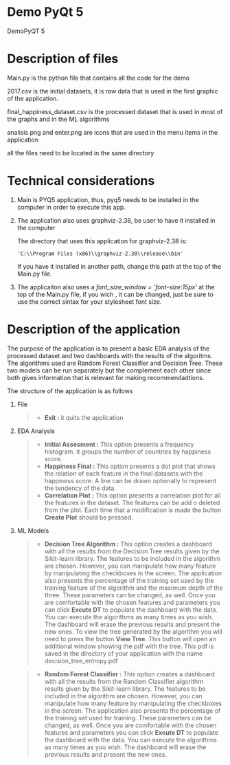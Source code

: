 # Demo PyQt 5
DemoPyQT 5

# Description of files 

Main.py is the python file that contains all the code for the demo

2017.csv is the initial datasets, it is raw data that is used in the first graphic of the application.

final_happiness_dataset.csv is the processed dataset that is used in most of the graphs and in the ML algorithms

analisis.png and enter.png are icons that are used in the menu items in the application

all the files need to be located in the same directory

# Technical considerations

1. Main is PYQ5 application, thus, pyq5 needs to be installed in the computer in order to execute this app.

2. The application also uses graphviz-2.38, be user to have it installed in the computer

    The directory that uses this application for graphviz-2.38 is:
    
       'C:\\Program Files (x86)\\graphviz-2.38\\release\\bin'
       
    If you have it installed in another path, change this path at the top of the Main.py file.

3. The applicaiton also uses a *font_size_window = 'font-size:15px'* at the top of the Main.py file, if you wich , it can be changed, just be sure to use the correct sintax for your stylesheet font size.


# Description of the application 

The purpose of the application is to present a basic EDA analysis of the processed dataset and two dashboards with the results of the algoritms. The algorithms used are Random Forest Classifier and Decision Tree. These two models can be run separately but the complement each other since both gives information that is relevant for making recommendadtions.

The structure of the application is as follows 

1. File
    >* **Exit :** it quits  the application
   
2. EDA Analysis
    >* **Initial Assesment :** This option presents a frequency histogram. it groups the number of countries by happiness score.
    >* **Happiness Final :** This option presents a dot plot that shows the relation of each feature in the final datasets with the happiness score. A line can be drawn optionally to represent the tendency of the data.
    >* **Correlation Plot :** This option presents a correlation plot for all the features in the dataset. The features can be add o deleted from the plot. Each time that a modification is made the button **Create Plot** should be pressed.
    
3. ML Models
    >* **Decision Tree Algorithm :** This option creates a dashboard with all the results from the Decision Tree results given by the Sikit-learn library. The features to be included in the algorithm are chosen. However, you can manipulate how many feature by manipulating the checkboxes in the screen. The application also presents the percentage of the training set used by the training feature of the algorithm and the maximum depth of the three. These parameters can be changed, as well. Once you are comfortable with the chosen features and parameters you can click **Excute DT** to populate the dashboard with the data. You can execute the algorithms as many times as you wish. The dashboard will erase the previous results and present the new ones. To view the tree generated by the algorithm you will need to press the button **View Tree**. This button will open an additional window showing the pdf with the tree. This pdf is saved in the directory of your application with the name decision_tree_entropy.pdf
    
    
    >* **Random Forest Classifier :** This option creates a dashboard with all the results from the Random Classifier algorithm results given by the Sikit-learn library. The features to be included in the algorithm are chosen. However, you can manipulate how many feature by manipulating the checkboxes in the screen. The application also presents the percentage of the training set used for training. These parameters can be changed, as well. Once you are comfortable with the chosen features and parameters you can click **Excute DT** to populate the dashboard with the data. You can execute the algorithms as many times as you wish. The dashboard will erase the previous results and present the new ones. 
    

    
